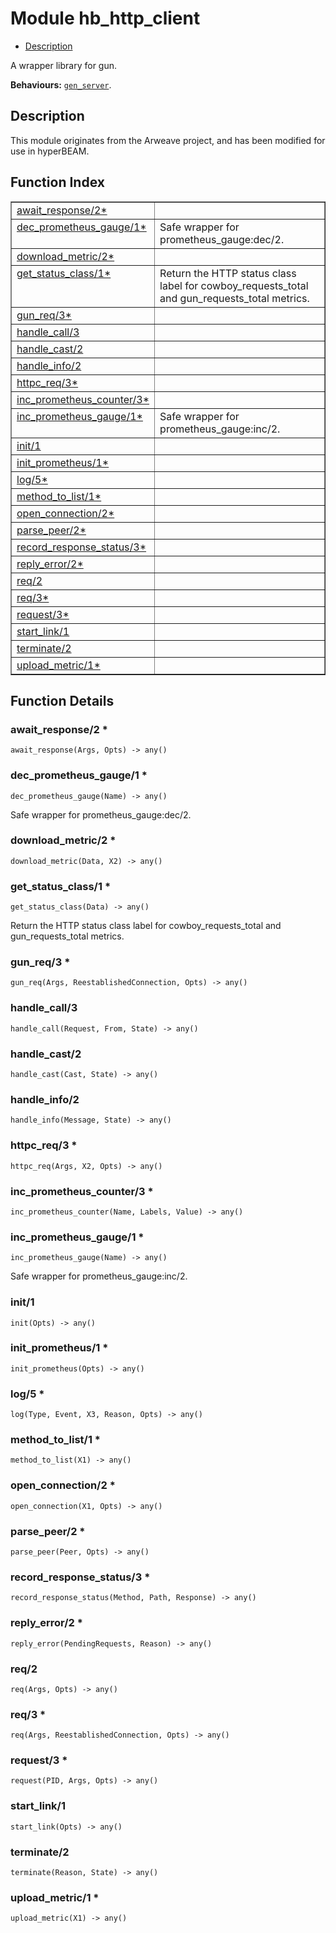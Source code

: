 

# Module hb_http_client #
* [Description](#description)

A wrapper library for gun.

__Behaviours:__ [`gen_server`](gen_server.md).

<a name="description"></a>

## Description ##
This module originates from the Arweave
project, and has been modified for use in hyperBEAM.<a name="index"></a>

## Function Index ##


<table width="100%" border="1" cellspacing="0" cellpadding="2" summary="function index"><tr><td valign="top"><a href="#await_response-2">await_response/2*</a></td><td></td></tr><tr><td valign="top"><a href="#dec_prometheus_gauge-1">dec_prometheus_gauge/1*</a></td><td>Safe wrapper for prometheus_gauge:dec/2.</td></tr><tr><td valign="top"><a href="#download_metric-2">download_metric/2*</a></td><td></td></tr><tr><td valign="top"><a href="#get_status_class-1">get_status_class/1*</a></td><td>Return the HTTP status class label for cowboy_requests_total and
gun_requests_total metrics.</td></tr><tr><td valign="top"><a href="#gun_req-3">gun_req/3*</a></td><td></td></tr><tr><td valign="top"><a href="#handle_call-3">handle_call/3</a></td><td></td></tr><tr><td valign="top"><a href="#handle_cast-2">handle_cast/2</a></td><td></td></tr><tr><td valign="top"><a href="#handle_info-2">handle_info/2</a></td><td></td></tr><tr><td valign="top"><a href="#httpc_req-3">httpc_req/3*</a></td><td></td></tr><tr><td valign="top"><a href="#inc_prometheus_counter-3">inc_prometheus_counter/3*</a></td><td></td></tr><tr><td valign="top"><a href="#inc_prometheus_gauge-1">inc_prometheus_gauge/1*</a></td><td>Safe wrapper for prometheus_gauge:inc/2.</td></tr><tr><td valign="top"><a href="#init-1">init/1</a></td><td></td></tr><tr><td valign="top"><a href="#init_prometheus-1">init_prometheus/1*</a></td><td></td></tr><tr><td valign="top"><a href="#log-5">log/5*</a></td><td></td></tr><tr><td valign="top"><a href="#method_to_list-1">method_to_list/1*</a></td><td></td></tr><tr><td valign="top"><a href="#open_connection-2">open_connection/2*</a></td><td></td></tr><tr><td valign="top"><a href="#parse_peer-2">parse_peer/2*</a></td><td></td></tr><tr><td valign="top"><a href="#record_response_status-3">record_response_status/3*</a></td><td></td></tr><tr><td valign="top"><a href="#reply_error-2">reply_error/2*</a></td><td></td></tr><tr><td valign="top"><a href="#req-2">req/2</a></td><td></td></tr><tr><td valign="top"><a href="#req-3">req/3*</a></td><td></td></tr><tr><td valign="top"><a href="#request-3">request/3*</a></td><td></td></tr><tr><td valign="top"><a href="#start_link-1">start_link/1</a></td><td></td></tr><tr><td valign="top"><a href="#terminate-2">terminate/2</a></td><td></td></tr><tr><td valign="top"><a href="#upload_metric-1">upload_metric/1*</a></td><td></td></tr></table>


<a name="functions"></a>

## Function Details ##

<a name="await_response-2"></a>

### await_response/2 * ###

`await_response(Args, Opts) -> any()`

<a name="dec_prometheus_gauge-1"></a>

### dec_prometheus_gauge/1 * ###

`dec_prometheus_gauge(Name) -> any()`

Safe wrapper for prometheus_gauge:dec/2.

<a name="download_metric-2"></a>

### download_metric/2 * ###

`download_metric(Data, X2) -> any()`

<a name="get_status_class-1"></a>

### get_status_class/1 * ###

`get_status_class(Data) -> any()`

Return the HTTP status class label for cowboy_requests_total and
gun_requests_total metrics.

<a name="gun_req-3"></a>

### gun_req/3 * ###

`gun_req(Args, ReestablishedConnection, Opts) -> any()`

<a name="handle_call-3"></a>

### handle_call/3 ###

`handle_call(Request, From, State) -> any()`

<a name="handle_cast-2"></a>

### handle_cast/2 ###

`handle_cast(Cast, State) -> any()`

<a name="handle_info-2"></a>

### handle_info/2 ###

`handle_info(Message, State) -> any()`

<a name="httpc_req-3"></a>

### httpc_req/3 * ###

`httpc_req(Args, X2, Opts) -> any()`

<a name="inc_prometheus_counter-3"></a>

### inc_prometheus_counter/3 * ###

`inc_prometheus_counter(Name, Labels, Value) -> any()`

<a name="inc_prometheus_gauge-1"></a>

### inc_prometheus_gauge/1 * ###

`inc_prometheus_gauge(Name) -> any()`

Safe wrapper for prometheus_gauge:inc/2.

<a name="init-1"></a>

### init/1 ###

`init(Opts) -> any()`

<a name="init_prometheus-1"></a>

### init_prometheus/1 * ###

`init_prometheus(Opts) -> any()`

<a name="log-5"></a>

### log/5 * ###

`log(Type, Event, X3, Reason, Opts) -> any()`

<a name="method_to_list-1"></a>

### method_to_list/1 * ###

`method_to_list(X1) -> any()`

<a name="open_connection-2"></a>

### open_connection/2 * ###

`open_connection(X1, Opts) -> any()`

<a name="parse_peer-2"></a>

### parse_peer/2 * ###

`parse_peer(Peer, Opts) -> any()`

<a name="record_response_status-3"></a>

### record_response_status/3 * ###

`record_response_status(Method, Path, Response) -> any()`

<a name="reply_error-2"></a>

### reply_error/2 * ###

`reply_error(PendingRequests, Reason) -> any()`

<a name="req-2"></a>

### req/2 ###

`req(Args, Opts) -> any()`

<a name="req-3"></a>

### req/3 * ###

`req(Args, ReestablishedConnection, Opts) -> any()`

<a name="request-3"></a>

### request/3 * ###

`request(PID, Args, Opts) -> any()`

<a name="start_link-1"></a>

### start_link/1 ###

`start_link(Opts) -> any()`

<a name="terminate-2"></a>

### terminate/2 ###

`terminate(Reason, State) -> any()`

<a name="upload_metric-1"></a>

### upload_metric/1 * ###

`upload_metric(X1) -> any()`

